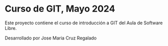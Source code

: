 # Curso de GIT, Mayo 2024

Este proyecto contiene el curso de introducción a GIT del Aula de Software Libre.

Desarrollado por Jose Maria Cruz Regalado

